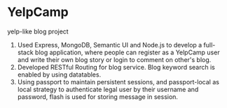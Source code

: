 # YelpCamp
yelp-like blog project



1. Used Express, MongoDB, Semantic UI and Node.js to develop a full-stack blog application, where people can register as a YelpCamp user and write their own blog story or login to comment on other's blog.
2. Developed RESTful Routing for blog service. Blog keyword search is enabled by using datatables.
3. Using passport to maintain persistent sessions, and passport-local as local strategy to authenticate legal user by their username and password, flash is used for storing message in session.
